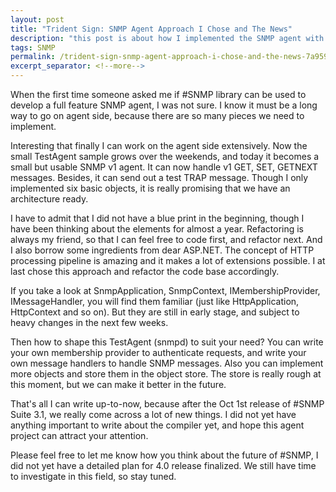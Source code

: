 ```yaml
---
layout: post
title: "Trident Sign: SNMP Agent Approach I Chose and The News"
description: "this post is about how I implemented the SNMP agent with a different approach"
tags: SNMP
permalink: /trident-sign-snmp-agent-approach-i-chose-and-the-news-7a95902b8d83
excerpt_separator: <!--more-->
---
```

When the first time someone asked me if #SNMP library can be used to develop a full feature SNMP agent, I was not sure. I know it must be a long way to go on agent side, because there are so many pieces we need to implement.
<!--more-->

Interesting that finally I can work on the agent side extensively. Now the small TestAgent sample grows over the weekends, and today it becomes a small but usable SNMP v1 agent. It can now handle v1 GET, SET, GETNEXT messages. Besides, it can send out a test TRAP message. Though I only implemented six basic objects, it is really promising that we have an architecture ready.

I have to admit that I did not have a blue print in the beginning, though I have been thinking about the elements for almost a year. Refactoring is always my friend, so that I can feel free to code first, and refactor next. And I also borrow some ingredients from dear ASP.NET. The concept of HTTP processing pipeline is amazing and it makes a lot of extensions possible. I at last chose this approach and refactor the code base accordingly.

If you take a look at SnmpApplication, SnmpContext, IMembershipProvider, IMessageHandler, you will find them familiar (just like HttpApplication, HttpContext and so on). But they are still in early stage, and subject to heavy changes in the next few weeks.

Then how to shape this TestAgent (snmpd) to suit your need? You can write your own membership provider to authenticate requests, and write your own message handlers to handle SNMP messages. Also you can implement more objects and store them in the object store. The store is really rough at this moment, but we can make it better in the future.

That's all I can write up-to-now, because after the Oct 1st release of #SNMP Suite 3.1, we really come across a lot of new things. I did not yet have anything important to write about the compiler yet, and hope this agent project can attract your attention.

Please feel free to let me know how you think about the future of #SNMP, I did not yet have a detailed plan for 4.0 release finalized. We still have time to investigate in this field, so stay tuned.

